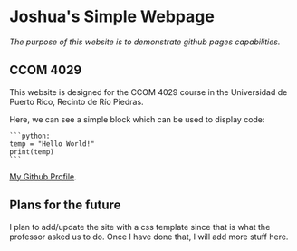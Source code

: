 # Joshua's Simple Webpage 

*The purpose of this website is to demonstrate github pages capabilities.*

## CCOM 4029

This website is designed for the CCOM 4029 course in the Universidad de Puerto Rico, Recinto de Río Piedras.

Here, we can see a simple block which can be used to display code:

    ```python:
    temp = "Hello World!"
    print(temp)
    ```

[My Github Profile](github.com/Alberty124).

## Plans for the future

I plan to add/update the site with a css template since that is what the professor asked us to do.
Once I have done that, I will add more stuff here. 
